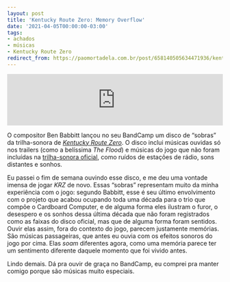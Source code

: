 ```yaml
---
layout: post
title: 'Kentucky Route Zero: Memory Overflow'
date: '2021-04-05T00:00:00-03:00'
tags:
- achados
- músicas
- Kentucky Route Zero
redirect_from: https://paomortadela.com.br/post/658140505634471936/kentucky-route-zero-memory-overflow
---
```

<iframe style="border: 0; width: 100%; height: 120px;" src="https://bandcamp.com/EmbeddedPlayer/album=1853398660/size=large/bgcol=333333/linkcol=ffffff/tracklist=false/artwork=small/transparent=true/" seamless="" loading="lazy"><a href="https://benbabbitt.bandcamp.com/album/kentucky-route-zero-memory-overflow">Kentucky Route Zero- Memory Overflow by Ben Babbitt</a></iframe>

O compositor Ben Babbitt lançou no seu BandCamp um disco de “sobras” da trilha-sonora de [_Kentucky Route Zero_](https://paomortadela.com.br/post/658084703605309440/). O disco inclui músicas ouvidas só nos trailers (como a belíssima _The Flood_) e músicas do jogo que não foram incluídas na [trilha-sonora oficial](https://open.spotify.com/album/6ZXXQiAcwIzvBuLhlhiLvU), como ruídos de estações de rádio, sons distantes e sonhos.

Eu passei o fim de semana ouvindo esse disco, e me deu uma vontade imensa de jogar _KRZ_ de novo. Essas “sobras” representam muito da minha experiência com o jogo: segundo Babbitt, esse é seu último envolvimento com o projeto que acabou ocupando toda uma década para o trio que compõe o Cardboard Computer, e de alguma forma eles ilustram o furor, o desespero e os sonhos dessa última década que não foram registrados como as faixas do disco oficial, mas que de alguma forma foram sentidos. Ouvir elas assim, fora do contexto do jogo, parecem justamente memórias. São músicas passageiras, que antes eu ouvia com os efeitos sonoros do jogo por cima. Elas _soam_ diferentes agora, como uma memória parece ter um sentimento diferente daquele momento que foi vivido antes.

Lindo demais. Dá pra ouvir de graça no BandCamp, eu comprei pra manter comigo porque são músicas muito especiais.

